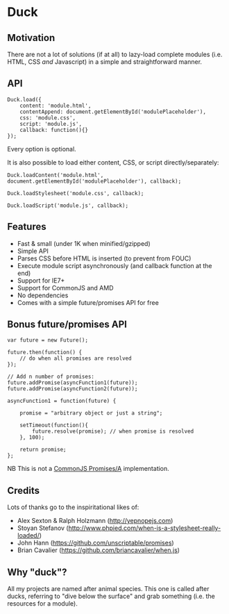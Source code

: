# Duck

## Motivation

There are not a lot of solutions (if at all) to lazy-load complete modules (i.e. HTML, CSS _and_ Javascript) in a simple and straightforward manner.

## API

    Duck.load({
        content: 'module.html',
        contentAppend: document.getElementById('modulePlaceholder'),
        css: 'module.css',
        script: 'module.js',
        callback: function(){}
    });

Every option is optional.

It is also possible to load either content, CSS, or script directly/separately:

    Duck.loadContent('module.html', document.getElementById('modulePlaceholder'), callback);

    Duck.loadStylesheet('module.css', callback);

    Duck.loadScript('module.js', callback);


## Features

* Fast & small (under 1K when minified/gzipped)
* Simple API
* Parses CSS before HTML is inserted (to prevent from FOUC)
* Execute module script asynchronously (and callback function at the end)
* Support for IE7+
* Support for CommonJS and AMD
* No dependencies
* Comes with a simple future/promises API for free

## Bonus future/promises API

    var future = new Future();

    future.then(function() {
        // do when all promises are resolved
    });

    // Add n number of promises:
    future.addPromise(asyncFunction1(future));
    future.addPromise(asyncFunction2(future));

    asyncFunction1 = function(future) {

        promise = "arbitrary object or just a string";

        setTimeout(function(){
            future.resolve(promise); // when promise is resolved
        }, 100);

        return promise;
    };

NB This is not a [CommonJS Promises/A](http://wiki.commonjs.org/wiki/Promises/A) implementation.

## Credits

Lots of thanks go to the inspiritational likes of:

* Alex Sexton & Ralph Holzmann (http://yepnopejs.com)
* Stoyan Stefanov (http://www.phpied.com/when-is-a-stylesheet-really-loaded/)
* John Hann (https://github.com/unscriptable/promises)
* Brian Cavalier (https://github.com/briancavalier/when.js)

## Why "duck"?

All my projects are named after animal species. This one is called after ducks, referring to "dive below the surface" and grab something (i.e. the resources for a module).
